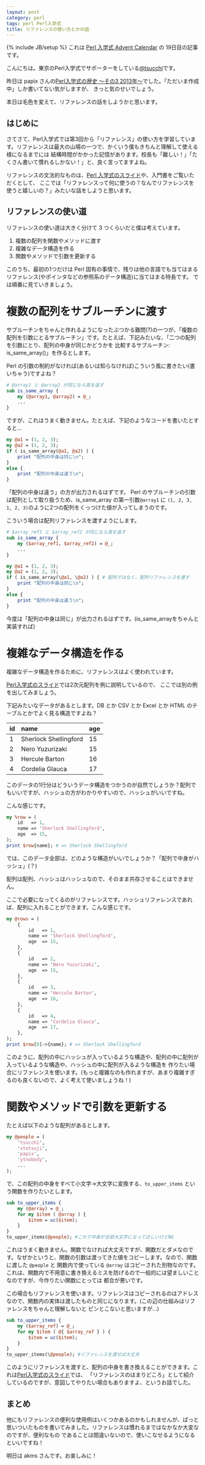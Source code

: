 ```yaml
---
layout: post
category: perl
tags: perl Perl入学式
title: リファレンスの使い方とかの話
---
```

{% include JB/setup %}
これは [Perl 入学式 Advent Calendar](http://qiita.com/advent-calendar/2014/perl-entrance) の 19日目の記事です。

こんにちは。東京のPerl入学式でサポーターをしている[@tsucchi](https://twitter.com/tsucchi)です。

昨日は papix さんの[Perl入学式の歴史 〜その3 2013年〜](http://perl-entrance.blog.jp/archives/1015922861.html)でした。「ただいま作成中」しか書いてない気がしますが、
きっと気のせいでしょう。

本日は毛色を変えて、リファレンスの話をしようかと思います。

## はじめに
さてさて、Perl入学式では第3回から「リファレンス」の使い方を学習しています。リファレンスは最大の山場の一つで、かくいう僕もきちんと理解して使える様になるまでには
結構時間がかかった記憶があります。校長も「難しい！」「たくさん書いて慣れるしかない！」と、良く言ってますよね。

リファレンスの文法的なものは、[Perl 入学式のスライド](https://github.com/perl-entrance-org/workshop-2014-03/blob/master/slide.md)や、入門書をご覧いただくとして、
ここでは「リファレンスって何に使うの？なんでリファレンスを使うと嬉しいの？」みたいな話をしようと思います。

## リファレンスの使い道
リファレンスの使い道は大きく分けて 3 つくらいだと僕は考えています。

1. 複数の配列を関数やメソッドに渡す
2. 複雑なデータ構造を作る
3. 関数やメソッドで引数を更新する

このうち、最初の1つだけは Perl 固有の事情で、残りは他の言語でも当てはまるリファレンス(やポインタなどの参照系のデータ構造)に当てはまる特長です。
では順番に見ていきましょう。

# 複数の配列をサブルーチンに渡す
サブルーチンをちゃんと作れるようになったぶつかる難問(?)の一つが、「複数の配列を引数にとるサブルーチン」です。たとえば、下記みたいな、「二つの配列を引数にとり、配列の中身が同じかどうかを
比較するサブルーチン: is_same_array()」を作るとします。

Perl の引数の制約がなければ(あるいは知らなければ)こういう風に書きたい(書いちゃう)ですよね？

```perl
# @array1 と @array2 が同じなら真を返す
sub is_same_array {
    my (@array1, @array2) = @_;
    ...
}
```

ですが、これはうまく動きません。たとえば、下記のようなコードを書いたとすると...

```perl
my @a1 = (1, 2, 3);
my @a2 = (1, 2, 3);
if ( is_same_array(@a1, @a2) ) {
    print "配列の中身は同じ\n";
}
else {
    print "配列の中身は違う\n";
}

```

「配列の中身は違う」の方が出力されるはずです。
Perl のサブルーチンの引数は配列として取り扱うため、is_same_array の第一引数`@array1` に `(1, 2, 3, 1, 2, 3)`のように2つの配列をくっつけた値が入ってしまうのです。

こういう場合は配列リファレンスを渡すようにします。

```perl
# $array_ref1 と $array_ref2 が同じなら真を返す
sub is_same_array {
    my ($array_ref1, $array_ref2) = @_;
    ...
}
```

```perl
my @a1 = (1, 2, 3);
my @a2 = (1, 2, 3);
if ( is_same_array(\@a1, \@a2) ) { # 配列ではなく、配列リファレンスを渡す
    print "配列の中身は同じ\n";
}
else {
    print "配列の中身は違う\n";
}

```

今度は「配列の中身は同じ」が出力されるはずです。(is_same_arrayをちゃんと実装すれば)

# 複雑なデータ構造を作る
複雑なデータ構造を作るために、リファレンスはよく使われています。

[Perl入学式のスライド](https://github.com/perl-entrance-org/workshop-2014-03/blob/master/slide.md)では2次元配列を例に説明しているので、
ここでは別の例を出してみましょう。

下記みたいなデータがあるとします。DB とか CSV とか Excel とか HTML のテーブルとかでよく見る構造ですよね？

| id | name                  | age |
| :--| :---------------------| :---|
| 1  | Sherlock Shellingford | 15  |
| 2  | Nero Yuzurizaki       | 15  |
| 3  | Hercule Barton        | 16  |
| 4  | Cordelia Glauca       | 17  |

このデータの1行分はどういうデータ構造をつかうのが自然でしょうか？配列でもいいですが、ハッシュの方がわかりやすいので、ハッシュがいいですね。

こんな感じです。

```perl
my %row = (
    id   => 1,
    name => 'Sherlock Shellingford',
    age  => 15,
);
print $row{name}; # => Sherlock Shellingford
```

では、このデータ全部は、どのような構造がいいでしょうか？「配列で中身がハッシュ」(？)

配列は配列、ハッシュはハッシュなので、そのまま共存させることはできません。

ここで必要になってくるのがリファレンスです。ハッシュリファレンスであれば、配列に入れることができます。こんな感じです。

```perl
my @rows = (
    {
        id   => 1,
        name => 'Sherlock Shellingford',
        age  => 15,
    },
    {
        id   => 2,
        name => 'Nero Yuzurizaki',
        age  => 15,
    },
    {
        id   => 3,
        name => 'Hercule Barton',
        age  => 16,
    },
    {
        id   => 4,
        name => 'Cordelia Glauca',
        age  => 17,
    },
);
print $row[0]->{name}; # => Sherlock Shellingford
```

このように、配列の中にハッシュが入っているような構造や、配列の中に配列が入っているような構造や、ハッシュの中に配列が入るような構造を
作りたい場合にリファレンスを使います。(もっと複雑なのも作れますが、あまり複雑すぎるのも良くないので、よく考えて使いましょうね！)

# 関数やメソッドで引数を更新する
たとえば以下のような配列があるとします。

```perl
my @people = (
    'tsucchi',
    'xtetsuji',
    'papix',
    'ytnobody',
    ...
);
```

で、この配列の中身をすべて小文字->大文字に変換する、`to_upper_items` という関数を作りたいとします。


```perl
sub to_upper_items {
    my (@array) = @_;
    for my $item ( @array ) {
        $item = uc($item);
    }
}
to_upper_items(@people); #これで中身が全部大文字になってほしいけどNG
```

これはうまく動きません。関数でなければ大丈夫ですが、関数だとダメなのです。なぜかというと、関数の引数は渡ってきた値をコピーします。なので、関数に渡した `@people` と
関数内で使っている `@array` はコピーされた別物なのです。これは、関数内で不用意に書き換えるミスを防げるので一般的には望ましいことなのですが、今作りたい関数にとっては
都合が悪いです。

この場合もリファレンスを使います。リファレンスはコピーされるのはアドレスなので、関数内の実体は渡したものと同じになります。(この辺の仕組みはリファレンスをちゃんと理解しないと
ピンとこないと思いますが...)

```perl
sub to_upper_items {
    my ($array_ref) = @_;
    for my $item ( @{ $array_ref } ) {
        $item = uc($item);
    }
}
to_upper_items(\@people); #リファレンスを渡せば大丈夫
```

このようにリファレンスを渡すと、配列の中身を書き換えることができます。これは[Perl入学式のスライド](https://github.com/perl-entrance-org/workshop-2014-03/blob/master/slide.md)では、
「リファレンスのはまりどころ」として紹介しているのですが、意図してやりたい場合もありますよ、というお話でした。

## まとめ
他にもリファレンスの便利な使用例はいくつかあるのかもしれませんが、ぱっと思いついたものを書いてみました。リファレンスは慣れるまではなかなか大変なのですが、便利なもの
であることは間違いないので、使いこなせるようになるといいですね！

明日は akms さんです。お楽しみに！
